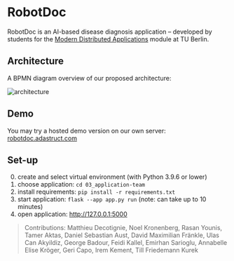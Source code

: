 # RobotDoc 

RobotDoc is an AI-based disease diagnosis application – developed by students for the [Modern Distributed Applications](https://moseskonto.tu-berlin.de/moses/modultransfersystem/bolognamodule/beschreibung/anzeigen.html?number=40908&version=2&sprache=1) module at TU Berlin. 

## Architecture

A BPMN diagram overview of our proposed architecture:

![architecture](https://github.com/Programmierpraktikum-MVA/RobotDoc/assets/79874249/1fbda45e-1306-4357-89f4-8283c0843c66)

## Demo

You may try a hosted demo version on our own server: [robotdoc.adastruct.com](robotdoc.adastruct.com)

## Set-up

0. create and select virtual environment (with Python 3.9.6 or lower)
1. choose application: ```cd 03_application-team```
2. install requirements: ```pip install -r requirements.txt```
3. start application: ```flask --app app.py run``` (note: can take up to 10 minutes)
4. open application: http://127.0.0.1:5000

[^1]: https://isis.tu-berlin.de/course/view.php?id=33313#section-

> Contributions: Matthieu Decotignie, Noel Kronenberg, Rasan Younis, Tamer Aktas, Daniel Sebastian Aust, David Maximilian Fränkle, Ulas Can Akyildiz, George Badour, Feidi Kallel, Emirhan Sarioglu, Annabelle Elise Kröger, Geri Capo, Irem Kement, Till Friedemann Kurek
